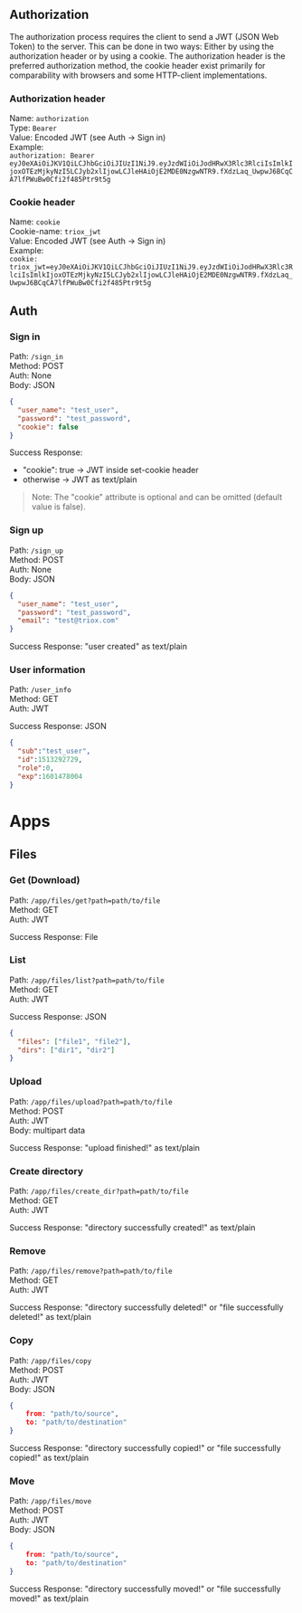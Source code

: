 ## Authorization
The authorization process requires the client to send a JWT (JSON Web Token) to the server. This can be done in two ways: Either by using the authorization header or by using a cookie. The authorization header is the preferred authorization method, the cookie header exist primarily for comparability with browsers and some HTTP-client implementations.

### Authorization header
Name: `authorization`  
Type: `Bearer`  
Value: Encoded JWT (see Auth -> Sign in)  
Example:  
`authorization: Bearer eyJ0eXAiOiJKV1QiLCJhbGciOiJIUzI1NiJ9.eyJzdWIiOiJodHRwX3Rlc3RlciIsImlkIjoxOTEzMjkyNzI5LCJyb2xlIjowLCJleHAiOjE2MDE0NzgwNTR9.fXdzLaq_UwpwJ6BCqCA7lfPWuBw0Cfi2f485Ptr9t5g`

### Cookie header
Name: `cookie`  
Cookie-name: `triox_jwt`  
Value: Encoded JWT (see Auth -> Sign in)  
Example:  
`cookie:  triox_jwt=eyJ0eXAiOiJKV1QiLCJhbGciOiJIUzI1NiJ9.eyJzdWIiOiJodHRwX3Rlc3RlciIsImlkIjoxOTEzMjkyNzI5LCJyb2xlIjowLCJleHAiOjE2MDE0NzgwNTR9.fXdzLaq_UwpwJ6BCqCA7lfPWuBw0Cfi2f485Ptr9t5g`

## Auth
### Sign in
Path: `/sign_in`  
Method: POST  
Auth: None  
Body: JSON
```json
{
  "user_name": "test_user",
  "password": "test_password",
  "cookie": false
}
```

Success Response:
 
+ "cookie": true -> JWT inside set-cookie header
+ otherwise -> JWT as text/plain

> Note: The "cookie" attribute is optional and can be omitted (default value is false).

### Sign up
Path: `/sign_up`  
Method: POST  
Auth: None  
Body: JSON
```json
{
  "user_name": "test_user",
  "password": "test_password",
  "email": "test@triox.com"
}
```

Success Response: "user created" as text/plain

### User information
Path: `/user_info`  
Method: GET  
Auth: JWT  

Success Response: JSON
```json
{
  "sub":"test_user",
  "id":1513292729,
  "role":0,
  "exp":1601478004
}
```

# Apps

## Files
### Get (Download)
Path: `/app/files/get?path=path/to/file`  
Method: GET  
Auth: JWT  

Success Response: File

### List
Path: `/app/files/list?path=path/to/file`  
Method: GET  
Auth: JWT  

Success Response: JSON
```json
{
  "files": ["file1", "file2"],
  "dirs": ["dir1", "dir2"]
}
```

### Upload
Path: `/app/files/upload?path=path/to/file`  
Method: POST  
Auth: JWT  
Body: multipart data

Success Response: "upload finished!" as text/plain

### Create directory
Path: `/app/files/create_dir?path=path/to/file`  
Method: GET  
Auth: JWT  

Success Response: "directory successfully created!" as text/plain

### Remove
Path: `/app/files/remove?path=path/to/file`  
Method: GET  
Auth: JWT  

Success Response:  "directory successfully deleted!" or "file successfully deleted!" as text/plain

### Copy
Path: `/app/files/copy`  
Method: POST  
Auth: JWT  
Body: JSON
```json
{
    from: "path/to/source",
    to: "path/to/destination"
}
```

Success Response:  "directory successfully copied!" or "file successfully copied!" as text/plain

### Move
Path: `/app/files/move`  
Method: POST  
Auth: JWT  
Body: JSON
```json
{
    from: "path/to/source",
    to: "path/to/destination"
}
```

Success Response:  "directory successfully moved!" or "file successfully moved!" as text/plain
